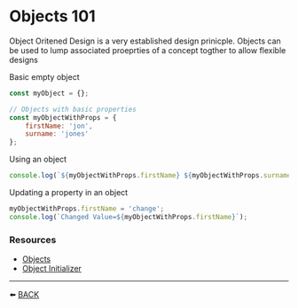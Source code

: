 # Objects 101

Object Oritened Design is a very established design prinicple.  Objects can be used to lump associated proeprties of a concept togther to allow flexible designs

Basic empty object
```javascript
const myObject = {};

// Objects with basic properties
const myObjectWithProps = {
    firstName: 'jon',
    surname: 'jones'
};
```

Using an object
```javascript
console.log(`${myObjectWithProps.firstName} ${myObjectWithProps.surname}`);
```

Updating a property in an object
```javascript
myObjectWithProps.firstName = 'change';
console.log(`Changed Value=${myObjectWithProps.firstName}`);
```
### Resources
-   [Objects](https://developer.mozilla.org/en-US/docs/Web/JavaScript/Reference/Global_Objects/Object/assign)
-   [Object Initializer](https://developer.mozilla.org/en-US/docs/Web/JavaScript/Reference/Operators/Object_initializer)

---

:arrow_left: [BACK](../README.md)